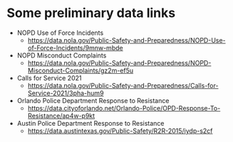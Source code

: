 # Some preliminary data links
* NOPD Use of Force Incidents
    * https://data.nola.gov/Public-Safety-and-Preparedness/NOPD-Use-of-Force-Incidents/9mnw-mbde
* NOPD Misconduct Complaints
    * https://data.nola.gov/Public-Safety-and-Preparedness/NOPD-Misconduct-Complaints/gz2m-ef5u
* Calls for Service 2021
    * https://data.nola.gov/Public-Safety-and-Preparedness/Calls-for-Service-2021/3pha-hum9
* Orlando Police Department Response to Resistance
    * https://data.cityoforlando.net/Orlando-Police/OPD-Response-To-Resistance/ap4w-p9kt
* Austin Police Department Response to Resistance
    * https://data.austintexas.gov/Public-Safety/R2R-2015/iydp-s2cf

 